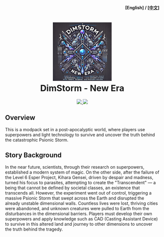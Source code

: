 <p align="right"><b>[English] / <a href="README_zh.md">[中文]</a></b></p>

<h1 align="center">
  <img src="icon.png"/ >
  <br / >
  DimStorm - New Era
</h1>
<p align="center"><a href="https://www.curseforge.com/minecraft/modpacks/dimstorm-new-era">
  <img src="https://cf.way2muchnoise.eu/1137333.svg?badge_style=for_the_badge" / >
  <img src="https://cf.way2muchnoise.eu/versions/1137333_latest.svg?badge_style=for_the_badge"/ >
</a></p>

## Overview

This is a modpack set in a post-apocalyptic world, where players use superpowers and light technology to survive and uncover the truth behind the catastrophic Psionic Storm.

## Story Background
In the near future, scientists, through their research on superpowers, established a modern system of magic. On the other side, after the failure of the Level 6 Esper Project, Kihara Gensei, driven by despair and madness, turned his focus to parasites, attempting to create the "Transcendent" — a being that cannot be defined by societal classes, an existence that transcends all. However, the experiment went out of control, triggering a massive Psionic Storm that swept across the Earth and disrupted the already unstable dimensional walls. Countless lives were lost, thriving cities were abandoned, and unknown creatures were pulled to Earth from the disturbances in the dimensional barriers. Players must develop their own superpowers and apply knowledge such as CAD (Casting Assistant Device) to survive in this altered land and journey to other dimensions to uncover the truth behind the tragedy.

